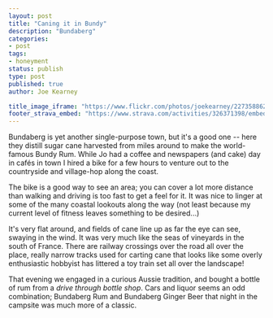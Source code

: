 ```yaml
---
layout: post
title: "Caning it in Bundy"
description: "Bundaberg"
categories:
- post
tags:
- honeyment
status: publish
type: post
published: true
author: Joe Kearney

title_image_iframe: "https://www.flickr.com/photos/joekearney/22735886287/in/album-72157660647306877/player/"
footer_strava_embed: "https://www.strava.com/activities/326371398/embed/7c8a3690996c428ce96f10194ed991125e509825"
---
```


Bundaberg is yet another single-purpose town, but it's a good one -- here they distill sugar cane harvested from miles around to make the world-famous Bundy Rum. While Jo had a coffee and newspapers (and cake) day in cafés in town I hired a bike for a few hours to venture out to the countryside and village-hop along the coast.

The bike is a good way to see an area; you can cover a lot more distance than walking and driving is too fast to get a feel for it. It was nice to linger at some of the many coastal lookouts along the way (not least because my current level of fitness leaves something to be desired...)

It's very flat around, and fields of cane line up as far the eye can see, swaying in the wind. It was very much like the seas of vineyards in the south of France. There are railway crossings over the road all over the place, really narrow tracks used for carting cane that looks like some overly enthusiastic hobbyist has littered a toy train set all over the landscape!

That evening we engaged in a curious Aussie tradition, and bought a bottle of rum from a _drive through bottle shop_. Cars and liquor seems an odd combination; Bundaberg Rum and Bundaberg Ginger Beer that night in the campsite was much more of a classic.
